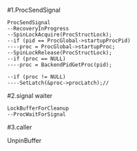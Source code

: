 #1.ProcSendSignal

```
ProcSendSignal
--RecoveryInProgress
--SpinLockAcquire(ProcStructLock);
--if (pid == ProcGlobal->startupProcPid)
----proc = ProcGlobal->startupProc;
--SpinLockRelease(ProcStructLock);
--if (proc == NULL)
----proc = BackendPidGetProc(pid);

--if (proc != NULL)
----SetLatch(&proc->procLatch);//
```


#2.signal waiter

```
LockBufferForCleanup
--ProcWaitForSignal
```

#3.caller

UnpinBuffer